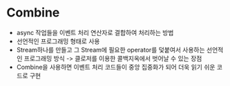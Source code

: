 # Combine
- async 작업들을 이벤트 처리 연산자로 결합하여 처리하는 방법
- 선언적인 프로그래밍 형태로 사용
- Stream하나를 만들고 그 Stream에 필요한 operator를 덫붙여서 사용하는 선언적인 프로그래밍 방식 -> 클로저를 이용한 콜백지옥에서 벗어날 수 있는 장점
- Combine을 사용하면 이벤트 처리 코드들이 중앙 집중화가 되어 더욱 읽기 쉬운 코드로 구현
